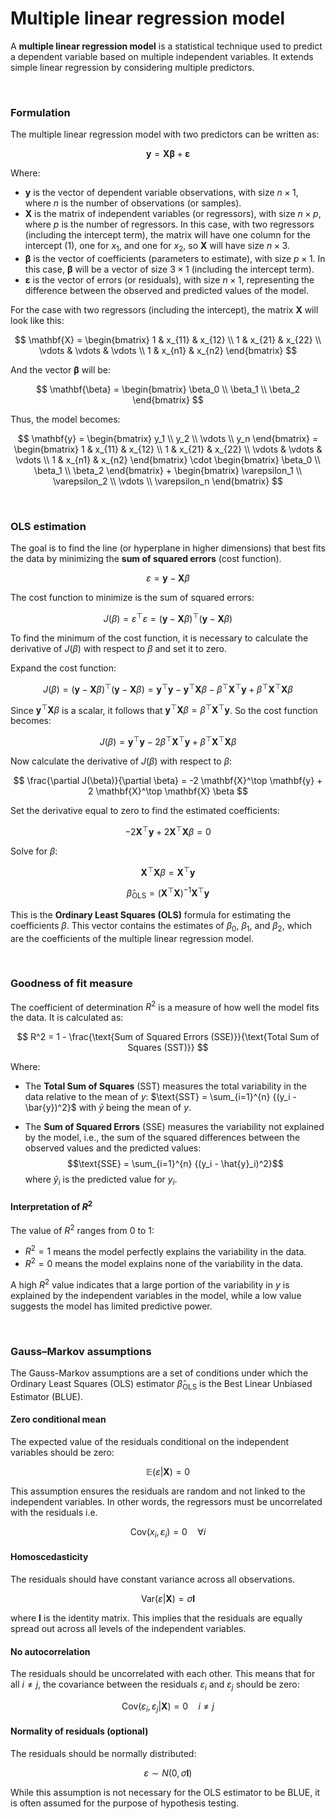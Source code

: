 # Multiple linear regression model

A **multiple linear regression model** is a statistical technique used to predict a dependent variable based on multiple independent variables. It extends simple linear regression by considering multiple predictors.

&nbsp;

### Formulation

The multiple linear regression model with two predictors can be written as:

$$
\mathbf{y} = \mathbf{X} \mathbf{\beta} + \mathbf{\varepsilon}
$$

Where:

- $\mathbf{y}$ is the vector of dependent variable observations, with size $n \times 1$, where $n$ is the number of observations (or samples).
- $\mathbf{X}$ is the matrix of independent variables (or regressors), with size $n \times p$, where $p$ is the number of regressors. In this case, with two regressors (including the intercept term), the matrix will have one column for the intercept (1), one for $x_1$, and one for $x_2$, so $\mathbf{X}$ will have size $n \times 3$.
- $\mathbf{\beta}$ is the vector of coefficients (parameters to estimate), with size $p \times 1$. In this case, $\mathbf{\beta}$ will be a vector of size $3 \times 1$ (including the intercept term).
- $\mathbf{\varepsilon}$ is the vector of errors (or residuals), with size $n \times 1$, representing the difference between the observed and predicted values of the model.

For the case with two regressors (including the intercept), the matrix $\mathbf{X}$ will look like this:

$$
\mathbf{X} = \begin{bmatrix} 
1 & x_{11} & x_{12} \\ 
1 & x_{21} & x_{22} \\ 
\vdots & \vdots & \vdots \\ 
1 & x_{n1} & x_{n2} 
\end{bmatrix}
$$

And the vector $\mathbf{\beta}$ will be:

$$
\mathbf{\beta} = \begin{bmatrix} 
\beta_0 \\ 
\beta_1 \\ 
\beta_2 
\end{bmatrix}
$$

Thus, the model becomes:

$$
\mathbf{y} =
\begin{bmatrix} 
y_1 \\ 
y_2 \\ 
\vdots \\ 
y_n 
\end{bmatrix} = 
\begin{bmatrix} 
1 & x_{11} & x_{12} \\ 
1 & x_{21} & x_{22} \\ 
\vdots & \vdots & \vdots \\ 
1 & x_{n1} & x_{n2} 
\end{bmatrix}
\cdot
\begin{bmatrix} 
\beta_0 \\ 
\beta_1 \\ 
\beta_2 
\end{bmatrix}
+
\begin{bmatrix} 
\varepsilon_1 \\ 
\varepsilon_2 \\ 
\vdots \\ 
\varepsilon_n 
\end{bmatrix}
$$

&nbsp;

### OLS estimation 

The goal is to find the line (or hyperplane in higher dimensions) that best fits the data by minimizing the **sum of squared errors** (cost function).

$$
\varepsilon = \mathbf{y} - \mathbf{X}\beta
$$

The cost function to minimize is the sum of squared errors:

$$
J(\beta) = \varepsilon^\top \varepsilon = (\mathbf{y} - \mathbf{X} \beta)^\top (\mathbf{y} - \mathbf{X} \beta)
$$

To find the minimum of the cost function, it is necessary to calculate the derivative of $J(\beta)$ with respect to $\beta$ and set it to zero. 

Expand the cost function:

$$
J(\beta) = (\mathbf{y} - \mathbf{X} \beta)^\top (\mathbf{y} - \mathbf{X} \beta) = \mathbf{y}^\top \mathbf{y} - \mathbf{y}^\top \mathbf{X} \beta - \beta^\top \mathbf{X}^\top \mathbf{y} + \beta^\top \mathbf{X}^\top \mathbf{X} \beta
$$

Since $\mathbf{y}^\top \mathbf{X} \beta$ is a scalar, it follows that $\mathbf{y}^\top \mathbf{X} \beta = \beta^\top \mathbf{X}^\top \mathbf{y}$. So the cost function becomes:

$$
J(\beta) = \mathbf{y}^\top \mathbf{y} - 2 \beta^\top \mathbf{X}^\top \mathbf{y} + \beta^\top \mathbf{X}^\top \mathbf{X} \beta
$$

Now calculate the derivative of $J(\beta)$ with respect to $\beta$:

$$
\frac{\partial J(\beta)}{\partial \beta} = -2 \mathbf{X}^\top \mathbf{y} + 2 \mathbf{X}^\top \mathbf{X} \beta
$$

Set the derivative equal to zero to find the estimated coefficients:

$$
-2 \mathbf{X}^\top \mathbf{y} + 2 \mathbf{X}^\top \mathbf{X} \beta = 0
$$

Solve for $\beta$:

$$
\mathbf{X}^\top \mathbf{X} \beta = \mathbf{X}^\top \mathbf{y}
$$

$$
\hat{\beta}_{\text{OLS}} = (\mathbf{X}^\top \mathbf{X})^{-1} \mathbf{X}^\top \mathbf{y}
$$

This is the **Ordinary Least Squares (OLS)** formula for estimating the coefficients $\beta$. This vector contains the estimates of $\beta_0$, $\beta_1$, and $\beta_2$, which are the coefficients of the multiple linear regression model.

&nbsp;

### Goodness of fit measure 

The coefficient of determination $R^2$ is a measure of how well the model fits the data. It is calculated as:

$$
R^2 = 1 - \frac{\text{Sum of Squared Errors (SSE)}}{\text{Total Sum of Squares (SST)}}
$$

Where:
- The **Total Sum of Squares** (SST) measures the total variability in the data relative to the mean of $y$: $\text{SST} = \sum_{i=1}^{n} {(y_i - \bar{y})^2}$ with $\bar{y}$ being the mean of $y$.

- The **Sum of Squared Errors** (SSE) measures the variability not explained by the model, i.e., the sum of the squared differences between the observed values and the predicted values: $$\text{SSE} = \sum_{i=1}^{n} {(y_i - \hat{y}_i)^2}$$ where $\hat{y}_i$ is the predicted value for $y_i$.


#### Interpretation of $R^2$

The value of $R^2$ ranges from 0 to 1:
- $R^2 = 1$ means the model perfectly explains the variability in the data.
- $R^2 = 0$ means the model explains none of the variability in the data.

A high $R^2$ value indicates that a large portion of the variability in $y$ is explained by the independent variables in the model, while a low value suggests the model has limited predictive power.

&nbsp;

### Gauss–Markov assumptions 
The Gauss-Markov assumptions are a set of conditions under which the Ordinary Least Squares (OLS) estimator $\hat{\beta}_{\text{OLS}}$ is the Best Linear Unbiased Estimator (BLUE).

#### Zero conditional mean 
The expected value of the residuals conditional on the independent variables should be zero:

$$
\mathbb{E}(\varepsilon|\mathbf{X}) = 0
$$

This assumption ensures the residuals are random and not linked to the independent variables. In other words, the regressors must be uncorrelated with the residuals i.e. 

$$
\text{Cov}(x_i,\varepsilon_i) = 0 \quad \forall i
$$

#### Homoscedasticity 
The residuals should have constant variance across all observations.

$$
\text{Var}(\varepsilon|\mathbf{X}) = \sigma \mathbf{I}
$$

where $\mathbf{I}$ is the identity matrix. This implies that the residuals are equally spread out across all levels of the independent variables.

#### No autocorrelation 
The residuals should be uncorrelated with each other. This means that for all $i \neq j$, the covariance between the residuals $\varepsilon_i$ and $\varepsilon_j$ should be zero: 

$$
\text{Cov}(\varepsilon_i,\varepsilon_j|\mathbf{X}) = 0 \quad i \neq j
$$

#### Normality of residuals (optional) 
The residuals should be normally distributed:

$$
\varepsilon \sim N(0,\sigma \mathbf{I})
$$

While this assumption is not necessary for the OLS estimator to be BLUE, it is often assumed for the purpose of hypothesis testing.
